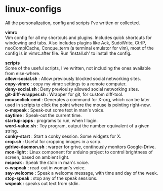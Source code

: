 linux-configs
=============

All the personalization, config and scripts I've written or collected.

**vimrc**  
Vim config for all my shortcuts and plugins. Includes quick shortcuts
for windowing and tabs. Also includes plugins like Ack, SudoWrite,
    CtrlP, neoComplCache, Conque_term (a terminal emulator for vim),
    most of the config is in vimrc.after file.
Run 'install.sh' to install the config.

**scripts**  
Some of the useful scripts, I've written, not including the ones
available from else-where.  
**allow-social.sh** : Allow previously blocked social networking sites.  
**copy-vimrc** : copy my vimrc settings to a remote computer.  
**deny-social.sh** : Deny previoulsy allowed social networking sites.  
**git-diff-wrapper.sh** : Wrapper for git, for custom diff-tool.  
**mouseclick-cmd** : Generates a command for X-org, which can be later
used in scripts to click the point where the mouse is pointing
right-now.  
**o-mspeak** : Speak-out some text in man's voice.  
**saytime** : Speak-out the current time.  
**startup-apps** : programs to run, when I login.  
**word-value.sh** : Toy program, output the number equivalent of a given
string.  
**conky-start** : Start a conky session. Some widgets for X.  
**crop.sh** : Useful for cropping images in a scrip.  
**gdrive-daemon.sh** : warper for grive, continously monitors Google-Drive.  
**mon-light** : Linux component for arduino project to control brightness of screen, based on ambient light.  
**mspeak** : Speak the stdin in man's voice.  
**o-wspeak** : read-out in woman's voice.    
**say-welcome** : Speak a welcome message, with time and day of the
week.  
**stop-speak** : stop any of the speak sessions.  
**wspeak** : speaks out text from stdin.  


